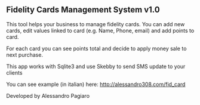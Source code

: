 ## Fidelity Cards Management System v1.0

This tool helps your business to manage fidelity cards. 
You can add new cards, edit values linked to card (e.g. Name, Phone, email) and add points to card.

For each card you can see points total and decide to apply money sale to next purchase.

This app works with Sqlite3 and use Skebby to send SMS update to your clients

You can see example (in italian) here: http://alessandro308.com/fid_card

Developed by Alessandro Pagiaro
